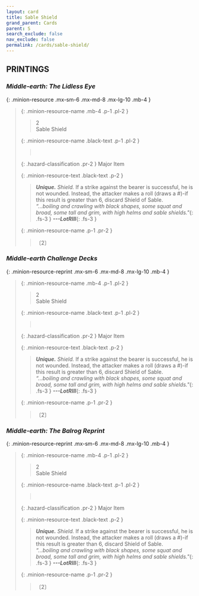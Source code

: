 ```yaml
---
layout: card
title: Sable Shield
grand_parent: Cards
parent: S
search_exclude: false
nav_exclude: false
permalink: /cards/sable-shield/
---
```


## PRINTINGS


### _Middle-earth: The Lidless Eye_

{: .minion-resource .mx-sm-6 .mx-md-8 .mx-lg-10 .mb-4 }
> {: .minion-resource-name .mb-4 .p-1 .pl-2 }
> > <div class="hazard-mp">2</div>
> > <div class="card-name">Sable Shield</div>
>
> {: .minion-resource-name .black-text .p-1 .pl-2 }
> > &nbsp;
>
> {: .hazard-classification .pr-2 }
> Major Item
>
> {: .minion-resource-text .black-text .p-2 }
> > _**Unique.**_ _Shield._ If a strike against the bearer is successful, he is not wounded. Instead, the attacker makes a roll (draws a #)-if this result is greater than 6, discard Shield of Sable.   <br>_“...boiling and crawling with black shapes, some squat and broad, some tall and grim, with high helms and sable shields."_{: .fs-3 } ***---&#65279;LotRIII***{: .fs-3 } 
> 
> {: .minion-resource-name .p-1 .pr-2 }
> > <div class="card-shield"></div>
> > <div class="card-corruption-white">〔2〕</div>

### _Middle-earth Challenge Decks_

{: .minion-resource-reprint .mx-sm-6 .mx-md-8 .mx-lg-10 .mb-4 }
> {: .minion-resource-name .mb-4 .p-1 .pl-2 }
> > <div class="hazard-mp">2</div>
> > <div class="card-name">Sable Shield</div>
>
> {: .minion-resource-name .black-text .p-1 .pl-2 }
> > &nbsp;
>
> {: .hazard-classification .pr-2 }
> Major Item
>
> {: .minion-resource-text .black-text .p-2 }
> > _**Unique.**_ _Shield._ If a strike against the bearer is successful, he is not wounded. Instead, the attacker makes a roll (draws a #)-if this result is greater than 6, discard Shield of Sable.   <br>_“...boiling and crawling with black shapes, some squat and broad, some tall and grim, with high helms and sable shields."_{: .fs-3 } ***---&#65279;LotRIII***{: .fs-3 } 
> 
> {: .minion-resource-name .p-1 .pr-2 }
> > <div class="card-shield"></div>
> > <div class="card-corruption-white">〔2〕</div>

### _Middle-earth: The Balrog Reprint_

{: .minion-resource-reprint .mx-sm-6 .mx-md-8 .mx-lg-10 .mb-4 }
> {: .minion-resource-name .mb-4 .p-1 .pl-2 }
> > <div class="hazard-mp">2</div>
> > <div class="card-name">Sable Shield</div>
>
> {: .minion-resource-name .black-text .p-1 .pl-2 }
> > &nbsp;
>
> {: .hazard-classification .pr-2 }
> Major Item
>
> {: .minion-resource-text .black-text .p-2 }
> > _**Unique.**_ _Shield._ If a strike against the bearer is successful, he is not wounded. Instead, the attacker makes a roll (draws a #)-if this result is greater than 6, discard Shield of Sable.   <br>_“...boiling and crawling with black shapes, some squat and broad, some tall and grim, with high helms and sable shields."_{: .fs-3 } ***---&#65279;LotRIII***{: .fs-3 } 
> 
> {: .minion-resource-name .p-1 .pr-2 }
> > <div class="card-shield"></div>
> > <div class="card-corruption-white">〔2〕</div>
